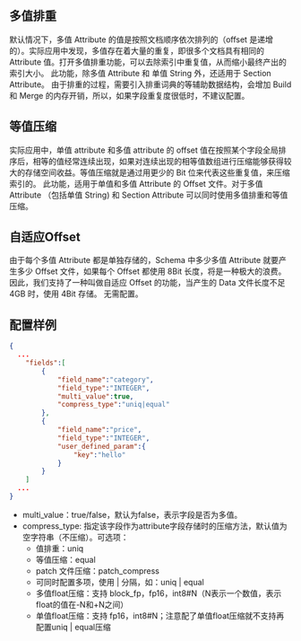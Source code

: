 ## 多值排重
默认情况下，多值 Attribute 的值是按照文档顺序依次排列的（offset 是递增的）。实际应用中发现，多值存在着大量的重复，即很多个文档具有相同的 Attribute 值。打开多值排重功能，可以去除索引中重复值，从而缩小最终产出的索引大小。
此功能，除多值 Attribute 和 单值 String 外，还适用于 Section Attribute。
由于排重的过程，需要引入排重词典的等辅助数据结构，会增加 Build 和 Merge 的内存开销，所以，如果字段重复度很低时，不建议配置。
## 等值压缩
实际应用中，单值 attribute 和多值 attribute 的 offset 值在按照某个字段全局排序后，相等的值经常连续出现，如果对连续出现的相等值数组进行压缩能够获得较大的存储空间收益。等值压缩就是通过用更少的 Bit 位来代表这些重复值，来压缩索引的。
此功能，适用于单值和多值 Attribute 的 Offset 文件。对于多值 Attribute （包括单值 String) 和 Section Attribute 可以同时使用多值排重和等值压缩。
## 自适应Offset
由于每个多值 Attribute 都是单独存储的，Schema 中多少多值 Attribute 就要产生多少 Offset 文件，如果每个 Offset 都使用 8Bit 长度，将是一种极大的浪费。因此，我们支持了一种叫做自适应 Offset 的功能，当产生的 Data 文件长度不足 4GB 时，使用 4Bit 存储。
无需配置。
## 配置样例
```json
{
  ...
    "fields":[
        {
            "field_name":"category",
            "field_type":"INTEGER",
            "multi_value":true,
            "compress_type":"uniq|equal"
        },
        {
            "field_name":"price",
            "field_type":"INTEGER",
            "user_defined_param":{
                "key":"hello"
            }
        }
    ]
  ...
}
```

- multi_value：true/false，默认为false，表示字段是否为多值。
- compress_type: 指定该字段作为attribute字段存储时的压缩方法，默认值为空字符串（不压缩）。可选项：
   - 值排重：uniq
   - 等值压缩：equal
   - patch 文件压缩：patch_compress
   - 可同时配置多项，使用 | 分隔，如：uniq | equal
   - 多值float压缩：支持 block_fp，fp16，int8#N（N表示一个数值，表示float的值在-N和+N之间）
   - 单值float压缩：支持 fp16，int8#N；注意配了单值float压缩就不支持再配置uniq | equal压缩

